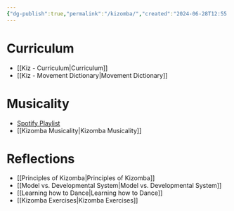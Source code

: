 ```yaml
---
{"dg-publish":true,"permalink":"/kizomba/","created":"2024-06-28T12:55:26.000-04:00","updated":"2024-10-24T15:36:27.843-04:00"}
---
```



# Curriculum

- [[Kiz - Curriculum\|Curriculum]]
- [[Kiz - Movement Dictionary\|Movement Dictionary]]

# Musicality

- [Spotify Playlist](https://open.spotify.com/playlist/4vCODB1vWVWzpaxpPJGLvW?si=fc8d06aac8ec4d39)
- [[Kizomba Musicality\|Kizomba Musicality]]

# Reflections

- [[Principles of Kizomba\|Principles of Kizomba]]
- [[Model vs. Developmental System\|Model vs. Developmental System]]
- [[Learning how to Dance\|Learning how to Dance]]
- [[Kizomba Exercises\|Kizomba Exercises]]

